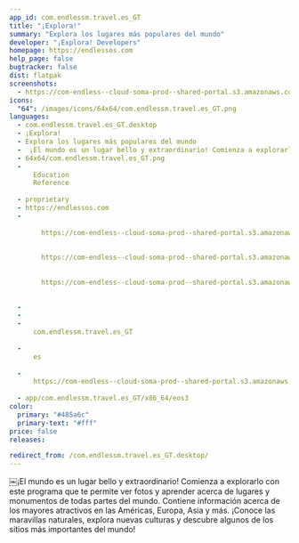 ```yaml
---
app_id: com.endlessm.travel.es_GT
title: "¡Explora!"
summary: "Explora los lugares más populares del mundo"
developer: "¡Explora! Developers"
homepage: https://endlessos.com
help_page: false
bugtracker: false
dist: flatpak
screenshots:
  - https://com-endless--cloud-soma-prod--shared-portal.s3.amazonaws.com/apps.307.screenshots.13d33b72-5e70-4abf-a347-056f183e1ebf_201810232153244141.png
icons:
  "64": /images/icons/64x64/com.endlessm.travel.es_GT.png
languages:
  - com.endlessm.travel.es_GT.desktop
  - ¡Explora!
  - Explora los lugares más populares del mundo
  - ￼¡El mundo es un lugar bello y extraordinario! Comienza a explorarlo con este programa que te permite ver fotos y aprender acerca de lugares y monumentos de todas partes del mundo. Contiene información acerca de los mayores atractivos en las Américas, Europa, Asia y más. ¡Conoce las maravillas naturales, explora nuevas culturas y descubre algunos de los sitios más importantes del mundo!
  - 64x64/com.endlessm.travel.es_GT.png
  - 
      Education
      Reference
    
  - proprietary
  - https://endlessos.com
  - 
      
        https://com-endless--cloud-soma-prod--shared-portal.s3.amazonaws.com/apps.307.screenshots.13d33b72-5e70-4abf-a347-056f183e1ebf_201810232153244141.png
      
      
        https://com-endless--cloud-soma-prod--shared-portal.s3.amazonaws.com/apps.307.screenshots.82c36467-a0c1-44de-86ae-c9fa6039e770_201810232153244141.png
      
      
        https://com-endless--cloud-soma-prod--shared-portal.s3.amazonaws.com/apps.307.screenshots.338851fd-837a-4357-9fde-a9af85926704_201810232153244141.png
      
    
  - 
  - 
  - 
      com.endlessm.travel.es_GT
    
  - 
      es
    
  - 
      https://com-endless--cloud-soma-prod--shared-portal.s3.amazonaws.com/app.1479.appCenterThumbnail.91aab1da-4b76-47e8-9963-1a2026e8a1d7_201810232153373232.jpg
    
  - app/com.endlessm.travel.es_GT/x86_64/eos3
color:
  primary: "#485a6c"
  primary-text: "#fff"
price: false
releases:

redirect_from: /com.endlessm.travel.es_GT.desktop/
---
```


<p>￼¡El mundo es un lugar bello y extraordinario! Comienza a explorarlo con este programa que te permite ver fotos y aprender acerca de lugares y monumentos de todas partes del mundo. Contiene información acerca de los mayores atractivos en las Américas, Europa, Asia y más. ¡Conoce las maravillas naturales, explora nuevas culturas y descubre algunos de los sitios más importantes del mundo!</p>